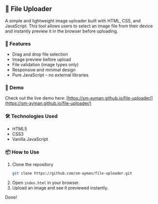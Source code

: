 ## 📁 File Uploader

A simple and lightweight image uploader built with HTML, CSS, and JavaScript. This tool allows users to select an image file from their device and instantly preview it in the browser before uploading.

### 🔧 Features

- Drag and drop file selection
- Image preview before upload
- File validation (image types only)
- Responsive and minimal design
- Pure JavaScript – no external libraries

### 🚀 Demo

Check out the live demo here: [https://sm-ayman.github.io/file-uploader/](https://sm-ayman.github.io/file-uploader/)

### 🛠️ Technologies Used

- HTML5
- CSS3
- Vanilla JavaScript

### 📦 How to Use

1. Clone the repository  
   ```bash
   git clone https://github.com/sm-ayman/file-uploader.git
   ```
2. Open `index.html` in your browser.
3. Upload an image and see it previewed instantly.

Done!
